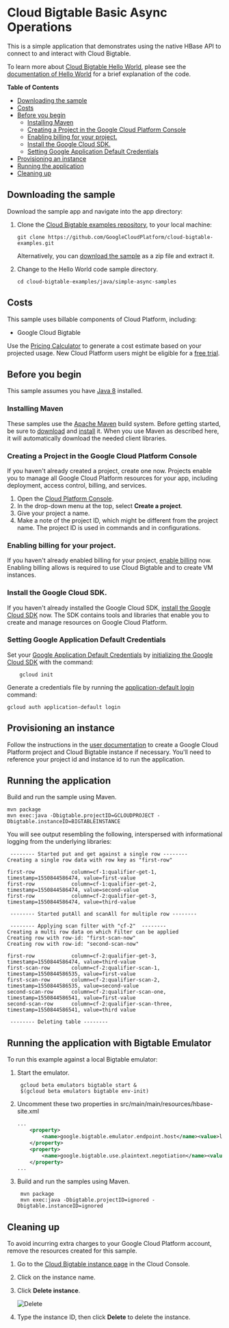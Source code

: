 # Cloud Bigtable Basic Async Operations

This is a simple application that demonstrates using the native HBase API
to connect to and interact with Cloud Bigtable.

To learn more about [Cloud Bigtable Hello World](), please see the [documentation of Hello World](https://cloud.google.com/bigtable/docs/samples-java-hello) for a brief
explanation of the code.

<!-- START doctoc generated TOC please keep comment here to allow auto update -->
<!-- DON'T EDIT THIS SECTION, INSTEAD RE-RUN doctoc TO UPDATE -->

**Table of Contents**

- [Downloading the sample](#downloading-the-sample)
- [Costs](#costs)
- [Before you begin](#before-you-begin)
  - [Installing Maven](#installing-maven)
  - [Creating a Project in the Google Cloud Platform Console](#creating-a-project-in-the-google-cloud-platform-console)
  - [Enabling billing for your project.](#enabling-billing-for-your-project)
  - [Install the Google Cloud SDK.](#install-the-google-cloud-sdk)
  - [Setting Google Application Default Credentials](#setting-google-application-default-credentials)
- [Provisioning an instance](#provisioning-an-instance)
- [Running the application](#running-the-application)
- [Cleaning up](#cleaning-up)

<!-- END doctoc generated TOC please keep comment here to allow auto update -->


## Downloading the sample

Download the sample app and navigate into the app directory:

1.  Clone the [Cloud Bigtable examples repository][github-repo], to your local
    machine:

        git clone https://github.com/GoogleCloudPlatform/cloud-bigtable-examples.git

    Alternatively, you can [download the sample][github-zip] as a zip file and
    extract it.

2.  Change to the Hello World code sample directory.

        cd cloud-bigtable-examples/java/simple-async-samples

[github-repo]: https://github.com/GoogleCloudPlatform/cloud-bigtable-examples
[github-zip]: https://github.com/GoogleCloudPlatform/cloud-bigtable-examples/archive/master.zip


## Costs

This sample uses billable components of Cloud Platform, including:

+   Google Cloud Bigtable

Use the [Pricing Calculator][bigtable-pricing] to generate a cost estimate
based on your projected usage.  New Cloud Platform users might be eligible for
a [free trial][free-trial].

[bigtable-pricing]: https://cloud.google.com/products/calculator/#id=1eb47664-13a2-4be1-9d16-6722902a7572
[free-trial]: https://cloud.google.com/free-trial


## Before you begin

This sample assumes you have [Java 8][java8] installed.

[java8]: http://www.oracle.com/technetwork/java/javase/downloads/

### Installing Maven

These samples use the [Apache Maven][maven] build system. Before getting
started, be sure to [download][maven-download] and [install][maven-install] it.
When you use Maven as described here, it will automatically download the needed
client libraries.

[maven]: https://maven.apache.org
[maven-download]: https://maven.apache.org/download.cgi
[maven-install]: https://maven.apache.org/install.html

### Creating a Project in the Google Cloud Platform Console

If you haven't already created a project, create one now. Projects enable you to
manage all Google Cloud Platform resources for your app, including deployment,
access control, billing, and services.

1. Open the [Cloud Platform Console][cloud-console].
1. In the drop-down menu at the top, select **Create a project**.
1. Give your project a name.
1. Make a note of the project ID, which might be different from the project
   name. The project ID is used in commands and in configurations.

[cloud-console]: https://console.cloud.google.com/

### Enabling billing for your project.

If you haven't already enabled billing for your project, [enable
billing][enable-billing] now.  Enabling billing allows is required to use Cloud Bigtable
and to create VM instances.

[enable-billing]: https://console.cloud.google.com/project/_/settings

### Install the Google Cloud SDK.

If you haven't already installed the Google Cloud SDK, [install the Google
Cloud SDK][cloud-sdk] now. The SDK contains tools and libraries that enable you
to create and manage resources on Google Cloud Platform.

[cloud-sdk]: https://cloud.google.com/sdk/

### Setting Google Application Default Credentials

Set your [Google Application Default
Credentials][application-default-credentials] by [initializing the Google Cloud
SDK][cloud-sdk-init] with the command:

		gcloud init

Generate a credentials file by running the [application-default login](https://cloud.google.com/sdk/gcloud/reference/auth/application-default/login) command:

    gcloud auth application-default login

[cloud-sdk-init]: https://cloud.google.com/sdk/docs/initializing
[application-default-credentials]: https://developers.google.com/identity/protocols/application-default-credentials


## Provisioning an instance

Follow the instructions in the [user
documentation](https://cloud.google.com/bigtable/docs/creating-instance) to
create a Google Cloud Platform project and Cloud Bigtable instance if necessary.
You'll need to reference your project id and instance id to run the
application.


## Running the application

Build and run the sample using Maven.

    mvn package
    mvn exec:java -Dbigtable.projectID=GCLOUDPROJECT -Dbigtable.instanceID=BIGTABLEINSTANCE

You will see output resembling the following, interspersed with informational logging
from the underlying libraries:

     -------- Started put and get against a single row -------- 
    Creating a single row data with row key as "first-row" 
    
    first-row            column=cf-1:qualifier-get-1, timestamp=1550844586474, value=first-value
    first-row            column=cf-1:qualifier-get-2, timestamp=1550844586474, value=second-value
    first-row            column=cf-2:qualifier-get-3, timestamp=1550844586474, value=third-value
    
     -------- Started putAll and scanAll for multiple row -------- 
    
     -------- Applying scan filter with "cf-2"  --------
    Creating a multi row data on which Filter can be applied
    Creating row with row-id: "first-scan-now" 
    Creating row with row-id: "second-scan-now" 
    
    first-row            column=cf-2:qualifier-get-3, timestamp=1550844586474, value=third-value
    first-scan-row       column=cf-2:qualifier-scan-1, timestamp=1550844586535, value=first-value
    first-scan-row       column=cf-2:qualifier-scan-2, timestamp=1550844586535, value=second-value
    second-scan-row      column=cf-2:qualifier-scan-one, timestamp=1550844586541, value=first-value
    second-scan-row      column=cf-2:qualifier-scan-three, timestamp=1550844586541, value=third value
    
     -------- Deleting table -------- 


## Running the application with Bigtable Emulator

To run this example against a local Bigtable emulator:

 1. Start the emulator.
    ```
     gcloud beta emulators bigtable start &
     $(gcloud beta emulators bigtable env-init)
    ```
 2. Uncomment these two properties in src/main/main/resources/hbase-site.xml
    ```xml
    ...
        <property>
            <name>google.bigtable.emulator.endpoint.host</name><value>localhost:PORT_NUM</value>
        </property>
        <property>
            <name>google.bigtable.use.plaintext.negotiation</name><value>true</value>
        </property>
    ...
    ``` 
 3. Build and run the samples using Maven.
    ```
     mvn package
     mvn exec:java -Dbigtable.projectID=ignored -Dbigtable.instanceID=ignored
    ```


## Cleaning up

To avoid incurring extra charges to your Google Cloud Platform account, remove
the resources created for this sample.

1.  Go to the [Cloud Bigtable instance page](https://console.cloud.google.com/project/_/bigtable/instances) in the Cloud Console.

1.  Click on the instance name.

1.  Click **Delete instance**.

    ![Delete](https://cloud.google.com/bigtable/img/delete-quickstart-instance.png)

1. Type the instance ID, then click **Delete** to delete the instance.
